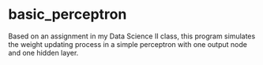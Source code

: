# basic_perceptron
Based on an assignment in my Data Science II class, this program simulates the weight updating process in a simple perceptron with one output node and one hidden layer.
